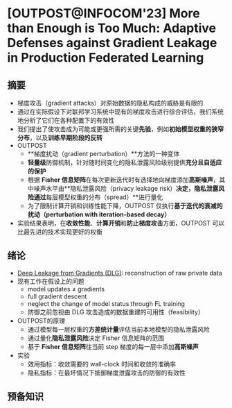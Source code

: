 # [OUTPOST@INFOCOM'23] More than Enough is Too Much: Adaptive Defenses against Gradient Leakage in Production Federated Learning

## 摘要

- 梯度攻击（gradient attacks）对原始数据的隐私构成的威胁是有限的
- 通过在实际假设下对联邦学习系统中现有的梯度攻击进行综合评估，我们系统地分析了它们在各种配置下的有效性
- 我们提出了使攻击成为可能或更强所需的关键**先验**，例如**初始模型权重的狭窄分布**，以及**训练早期阶段的反转**
- OUTPOST
  - **梯度扰动（gradient perturbation）**方法的一种变体
  - **轻量级**防御机制，针对随时间变化的隐私泄露风险级别提供**充分且自适应的保护**
  - 根据 **Fisher 信息矩阵**在每次更新迭代时有选择地向梯度添加**高斯噪声**，其中噪声水平由**隐私泄露风险（privacy leakage risk）**决定，隐私泄露风险通过**每层模型权重的分布（spread）**进行量化
  - 为了限制计算开销和训练性能下降，OUTPOST 仅执行**基于迭代的衰减的扰动（perturbation with iteration-based decay）**
- 实验结果表明，在**收敛性能**、**计算开销**和**防止梯度攻击**方面，OUTPOST 可以比最先进的技术实现更好的权衡



## 绪论

- [Deep Leakage from Gradients (DLG)](https://arxiv.org/abs/1906.08935): reconstruction of raw private data
- 现有工作在假设上的问题
  - model updates ≠ gradients
  - full gradient descent
  - neglect the change of model status through FL training
  - 防御之前忽视由 DLG 攻击造成的数据重建的可用性（feasibility）
- OUTPOST的原理
  - 通过模型每一层权重的**方差统计量**评估当前本地模型的隐私泄露风险
  - 通过量化**隐私泄露风险**决定 Fisher 信息矩阵的范围
  - 基于 **Fisher 信息矩阵**往当前 step 梯度的每一层中添加**高斯噪声**
- 实验
  - 效用指标：收敛需要的 wall-clock 时间和收敛的准确率
  - 隐私指标：在最坏情况下抵御梯度泄露攻击的防御的有效性



## 预备知识